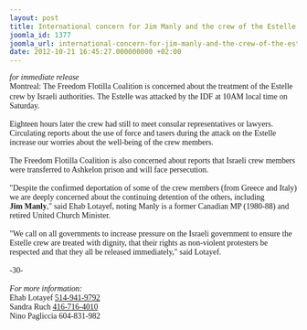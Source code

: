 ```yaml
---
layout: post
title: International concern for Jim Manly and the crew of the Estelle
joomla_id: 1377
joomla_url: international-concern-for-jim-manly-and-the-crew-of-the-estelle
date: 2012-10-21 16:45:27.000000000 +02:00
---
```

<span style="font-family: Times New Roman,Times,serif;"><em>for </em><em>immediate</em><em> release</em><br /> Montreal: The Freedom Flotilla Coalition is concerned about the treatment of       the Estelle crew by Israeli authorities.</span> <span style="font-family: Times New Roman,Times,serif;">The Estelle was attacked by the IDF at 10AM local time on       Saturday. </span> <span style="font-family: Times New Roman,Times,serif;"><br /> <br /> Eighteen hours later the crew had still to meet consular       representatives or lawyers.  Circulating reports about the use of       force and tasers during the attack on the Estelle increase our       worries about the well-being of the crew members. </span> <span style="font-family: Times New Roman,Times,serif;"><br /> <br /> The Freedom Flotilla Coalition is also concerned about reports       that Israeli crew members were transferred to Ashkelon prison and       will face persecution.</span> <span style="font-family: Times New Roman,Times,serif;"><br /> <br /> "Despite the confirmed deportation of some of the crew members       (from Greece and Italy) we are deeply concerned about the       continuing detention of the others, including <strong>Jim Manly</strong>,"       said Ehab Lotayef, noting Manly is a former Canadian MP (1980-88)       and retired United Church Minister.</span> <span style="font-family: Times New Roman,Times,serif;"><br /> <br /> "We call on all governments to increase pressure on the Israeli       government to ensure the Estelle crew are treated with dignity,       that their rights as non-violent protesters be respected and that       they all be released immediately," said Lotayef.</span> <span style="font-family: Times New Roman,Times,serif;"><br /> <br /> -30-</span> <span style="font-family: Times New Roman,Times,serif;"><br /> <br /> <em> For more information: </em></span><em> </em><span style="font-family: Times New Roman,Times,serif;"><br /> Ehab Lotayef <a href="tel:514-941-9792" value="+15149419792" target="_blank">514-941-9792</a> </span> <span style="font-family: Times New Roman,Times,serif;"><br /> Sandra Ruch <a href="tel:416-716-4010" value="+14167164010" target="_blank">416-716-4010</a> <br /> Nino Pagliccia 604-831-982</span>
